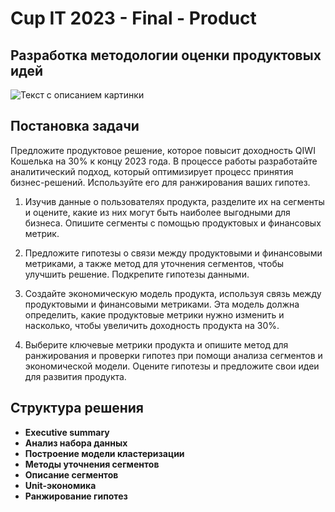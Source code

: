 # Cup IT 2023 - Final - Product
## Разработка методологии оценки продуктовых идей

![Текст с описанием картинки](https://old-corp.qiwi.com/dam/jcr:75d303a3-c579-4fb4-be4c-258da7f2a05f/qiwi_logo_rgb_small.png)

## Постановка задачи
Предложите продуктовое решение, которое повысит доходность QIWI Кошелька на 30% к концу 2023 года. В процессе работы разработайте аналитический подход, который оптимизирует процесс принятия бизнес-решений. Используйте его для ранжирования ваших гипотез.

1. Изучив данные о пользователях продукта, разделите их на сегменты и оцените, какие из них могут быть  наиболее выгодными для бизнеса. Опишите сегменты с помощью продуктовых и финансовых метрик.

2. Предложите гипотезы о связи между продуктовыми и финансовыми метриками, а также метод для уточнения сегментов, чтобы улучшить решение. Подкрепите гипотезы данными.

3. Создайте экономическую модель продукта, используя связь между продуктовыми и финансовыми метриками. Эта модель должна определить, какие продуктовые метрики нужно изменить и насколько, чтобы увеличить доходность продукта на 30%.

4. Выберите ключевые метрики продукта и опишите метод для ранжирования и проверки гипотез при помощи анализа сегментов и экономической модели. Оцените гипотезы и предложите свои идеи для развития продукта.

## Структура решения

- **Executive summary**
- **Анализ набора данных**
- **Построение модели кластеризации**
- **Методы уточнения сегментов**
- **Описание сегментов**
- **Unit-экономика**
- **Ранжирование гипотез**
